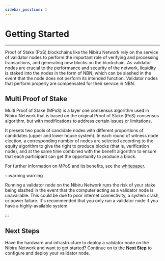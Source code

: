 ```yaml
---
sidebar_position: 1
---
```

# Getting Started
---

Proof of Stake (PoS) blockchains like the Nibiru Network rely on the service of validator nodes 
to perform the important role of verifying and processing transactions, and generating new blocks 
on the blockchain.  As validator nodes are crucial to the performance and security of the network, 
liquidity is staked into the nodes in the form of NBN, which can be slashed in the event that the 
node does not perform its intended function.  Validator nodes that perform properly are compensated 
for their service in NBN.

## Multi Proof of Stake
Multi Proof of Stake (MPoS) is a layer one consensus algorithm used in Nibiru Network
that is based on the original Proof of Stake (PoS) consensus algorithm, but with
modifications to address certain issues or limitations.

It presets two pools of candidate nodes with different proportions of candidates (upper and lower 
house system). In each round of witness node election, a corresponding number of nodes are selected 
according to the equity algorithm to give the right to produce blocks (that is, verification node), 
and at the same time combined with the benefit algorithm to ensure that each participant can get 
the opportunity to produce a block.

For further information on MPoS and its benefits, see the 
[whitepaper](https://nibirunet.io/wp-content/uploads/2023/04/Nibiru_Whitepaper_V2.1.pdf).

:::warning warning

Running a validator node on the Nibiru Network runs the risk of your stake being slashed in 
the event that the computer acting as a validator node is unavailable.  This could be due to 
poor internet connectivity, a system crash, or power failure.  It's recommended that you only 
run a validator node if you have a highly-available system.

:::

## Next Steps

Have the hardware and infrastructure to deploy a validator node on the Nibiru Network and want 
to get started?  Continue on to the [**Next Step**](validator-set-up.md) to configure and deploy 
your validator node.
